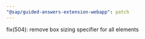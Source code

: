 ```yaml
---
"@sap/guided-answers-extension-webapp": patch
---
```


fix(504): remove box sizing specifier for all elements
